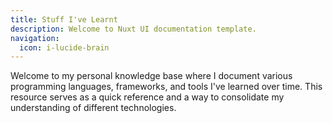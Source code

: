 ```yaml
---
title: Stuff I've Learnt
description: Welcome to Nuxt UI documentation template.
navigation:
  icon: i-lucide-brain
---
```


Welcome to my personal knowledge base where I document various programming languages, frameworks, and tools I've learned over time. This resource serves as a quick reference and a way to consolidate my understanding of different technologies.